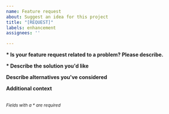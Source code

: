 ```yaml
---
name: Feature request
about: Suggest an idea for this project
title: "[REQUEST]"
labels: enhancement
assignees: ''

---
```


**\* Is your feature request related to a problem? Please describe.**

**\* Describe the solution you'd like**

**Describe alternatives you've considered**

**Additional context**

<br/><sup>*Fields with a \* are required*</sup>
